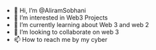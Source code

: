 - 👋 Hi, I’m @AliramSobhani
- 👀 I’m interested in Web3 Projects
- 🌱 I’m currently learning about Web 3 and web 2
- 💞️ I’m looking to collaborate on web 3 
- 📫 How to reach me by my cyber

<!---
AliramSobhani/AliramSobhani is a ✨ special ✨ repository because its `README.md` (this file) appears on your GitHub profile.
You can click the Preview link to take a look at your changes.
--->
